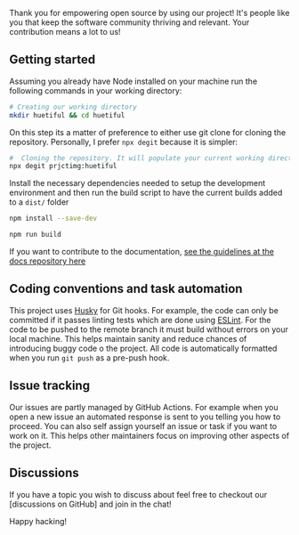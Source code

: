Thank you for empowering open source by using our project! It's people like you that keep the software community thriving and relevant. Your contribution means a lot to us!


## Getting started

Assuming you already have Node installed on your machine run the following commands in your working directory:

```bash
# Creating our working directory
mkdir huetiful && cd huetiful

```

On this step its a matter of preference to either use git clone for cloning the repository. Personally, I prefer `npx degit` because it is simpler:

```bash
#  Cloning the repository. It will populate your current working directory with all the files in the repository
npx degit prjctimg:huetiful

```

Install the necessary dependencies needed to setup the development environment and then run the build script to have the current builds added to  a `dist/` folder

```bash
npm install --save-dev

npm run build

```

If you want to contribute to the documentation, [see the guidelines at the docs repository here]()

## Coding conventions and task automation

This project uses [Husky]() for Git hooks. For example, the code can only be committed if it passes linting tests which are done using [ESLint](). For the code to be pushed to the remote branch it must build without errors on your local machine. This helps maintain sanity and reduce chances of introducing buggy code o the project. All code is automatically formatted when you run `git push` as a pre-push hook.


## Issue tracking

Our issues are partly managed by GitHub Actions. For example when you open a new issue an automated response is sent to you telling you how to proceed. You can also self assign yourself an issue or task if you want to work on it. This helps other maintainers focus on improving other aspects of the project.


## Discussions

If you have a topic you wish to discuss about feel free to checkout our [discussions on GitHub] and join in the chat!


Happy hacking!
